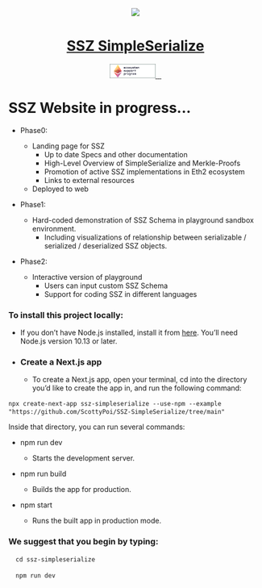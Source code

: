 <p align="center">
  <a href="https://github.com/scottypoi/ssz-simpleserialize">
    <img src="https://ethereum.org/static/810eb64d89629231aa4d8c7fe5f20ee5/31987/developers-eth-blocks.png" height="128">
    <h1 align="center">SSZ SimpleSerialize</h1>
  </a>
</p>

<p align="center">
  <a aria-label="ESP Logo" href="https://esp.ethereum.foundation/en/">
    <img src='./esplogoandbrand28.png'>
  </a>
  <a aria-label="NPM version" href="https://www.npmjs.com/package/next">
    <img alt="" src="https://img.shields.io/badge/NPM-V6.1.3-blue">
  </a>
  <a aria-label="License" href="https://github.com/vercel/next.js/blob/canary/license.md">
    <img alt="" src="https://img.shields.io/npm/l/next.svg?style=for-the-badge&labelColor=000000">
  </a>
  <a aria-label="Join the community on GitHub" href="https://github.com/scottypoi/ssz-simpleserialize/discussions">
    <img alt="" src="https://img.shields.io/badge/Collaborate%20on%20this%20project-blue.svg?style=for-the-badge&logo=github&labelColor=000000&logoWidth=20">
  </a>
</p>





# SSZ Website in progress...

- Phase0:
  - Landing page for SSZ 
    - Up to date Specs and other documentation
    - High-Level Overview of SimpleSerialize and Merkle-Proofs
    - Promotion of active SSZ implementations in Eth2 ecosystem
    - Links to external resources
  - Deployed to web

- Phase1:
  - Hard-coded demonstration of SSZ Schema in playground sandbox environment.
    - Including visualizations of relationship between serializable / serialized / deserialized SSZ objects.

- Phase2:
  - Interactive version of playground
    - Users can input custom SSZ Schema
    - Support for coding SSZ in different languages


### To install this project locally:
  
  - If you don’t have Node.js installed, install it from [here]('https://nodejs.org/en/'). You’ll need Node.js version 10.13 or later.
  
  - ### Create a Next.js app
    
    - To create a Next.js app, open your terminal, cd into the directory you’d like to create the app in, and run the following command:

```
npx create-next-app ssz-simpleserialize --use-npm --example "https://github.com/ScottyPoi/SSZ-SimpleSerialize/tree/main"
```

Inside that directory, you can run several commands:

  - npm run dev
    - Starts the development server.

  - npm run build
    - Builds the app for production.

  - npm start
    - Runs the built app in production mode.

### We suggest that you begin by typing:
```
  cd ssz-simpleserialize

  npm run dev
```